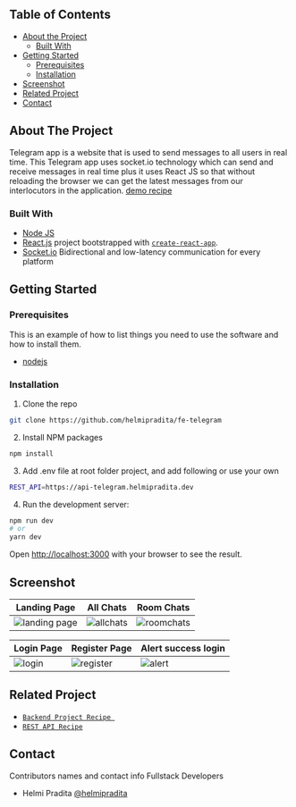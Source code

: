 ## Table of Contents

* [About the Project](#about-the-project)
  * [Built With](#built-with)
* [Getting Started](#getting-started)
  * [Prerequisites](#prerequisites)
  * [Installation](#installation)
* [Screenshot](#screenshot)
* [Related Project](#related-project)
* [Contact](#contact)

## About The Project

Telegram app is a website that is used to send messages to all users in real time. This Telegram app uses socket.io technology which can send and receive messages in real time plus it uses React JS so that without reloading the browser we can get the latest messages from our interlocutors in the application. [demo recipe](https://telegram.helmipradita.dev/)

### Built With

* [Node JS](https://nodejs.org/en/docs/)
* [React.js](https://reactjs.org/) project bootstrapped with [`create-react-app`](https://github.com/facebook/react/).
* [Socket.io](https://socket.io/) Bidirectional and low-latency communication for every platform

## Getting Started

### Prerequisites

This is an example of how to list things you need to use the software and how to install them.

* [nodejs](https://nodejs.org/en/download/)

### Installation

1. Clone the repo
```bash
git clone https://github.com/helmipradita/fe-telegram
```
2. Install NPM packages
```bash
npm install
```
3. Add .env file at root folder project, and add following or use your own
```bash
REST_API=https://api-telegram.helmipradita.dev
```
4. Run the development server:

```bash
npm run dev
# or
yarn dev
```

Open [http://localhost:3000](http://localhost:3000) with your browser to see the result.

## Screenshot

| Landing Page | All Chats | Room Chats |
| ------------- | ------------- | ------------- |
| ![landing page](https://i.imgur.com/v95lAp0.png) | ![allchats](https://i.imgur.com/07EyMad.png) | ![roomchats](https://i.imgur.com/SYlKCEp.png) |

| Login Page | Register Page | Alert success login |
| ------------- | ------------- | ------------- |
| ![login](https://i.imgur.com/kap3YOJ.png) | ![register](https://i.imgur.com/vmwjvMd.png) | ![alert](https://i.imgur.com/ckdsMsI.png) |


## Related Project
* [`Backend Project Recipe `](https://github.com/helmipradita/be-telegram)
* [`REST API Recipe`](https://api-telegram.helmipradita.dev)

## Contact

Contributors names and contact info Fullstack Developers

* Helmi Pradita [@helmipradita](https://github.com/helmipradita)
